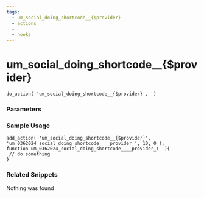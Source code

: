 ```yaml
---
tags: 
  - um_social_doing_shortcode__{$provider}
  - actions
  - 
  - hooks
---
```

# um\_social\_doing\_shortcode\_\_{$provider}

``` php:no-line-numbers
do_action( 'um_social_doing_shortcode__{$provider}',  )
```
<div class='hook-sep'></div>

### Parameters

<div class='hook-sep'></div>



### Sample Usage

``` php:no-line-numbers
add_action( 'um_social_doing_shortcode__{$provider}', 'um_0362024_social_doing_shortcode____provider_', 10, 0 );
function um_0362024_social_doing_shortcode____provider_(  ){
 // do something
}
```
<div class='hook-sep'></div>



### Related Snippets

Nothing was found

